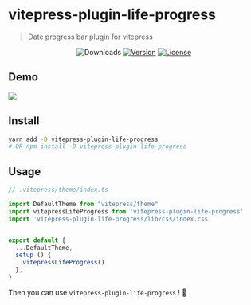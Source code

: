 # vitepress-plugin-life-progress

> Date progress bar plugin for vitepress

<p align="center">
  <img src="https://img.shields.io/npm/dm/vitepress-plugin-life-progress.svg" alt="Downloads"></a>
  <a href="https://www.npmjs.com/package/vitepress-plugin-life-progress"><img src="https://img.shields.io/npm/v/vitepress-plugin-life-progress.svg" alt="Version"></a>
  <a href="https://github.com/vuejs/vitepress-plugin-life-progress/blob/master/LICENSE"><img src="https://img.shields.io/npm/l/vitepress-plugin-life-progress.svg" alt="License"></a>
</p>

## Demo
<img src="./docs/static/record.gif" />

## Install
```sh
yarn add -D vitepress-plugin-life-progress
# OR npm install -D vitepress-plugin-life-progress
```

## Usage
```ts
// .vitepress/theme/index.ts

import DefaultTheme from "vitepress/theme"
import vitepressLifeProgress from 'vitepress-plugin-life-progress'
import 'vitepress-plugin-life-progress/lib/css/index.css'


export default {
  ...DefaultTheme,
  setup () {
    vitepressLifeProgress()
  },
}
```

Then you can use `vitepress-plugin-life-progress` ! 🎉
